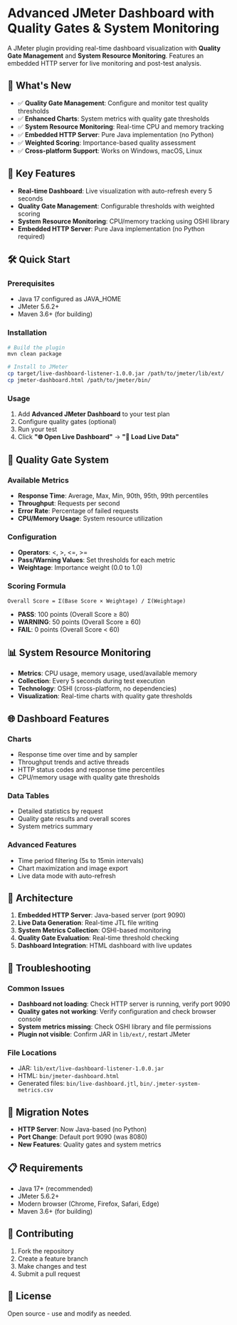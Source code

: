 # Advanced JMeter Dashboard with Quality Gates & System Monitoring

A JMeter plugin providing real-time dashboard visualization with **Quality Gate Management** and **System Resource Monitoring**. Features an embedded HTTP server for live monitoring and post-test analysis.

## 🎉 What's New

- ✅ **Quality Gate Management**: Configure and monitor test quality thresholds
- ✅ **Enhanced Charts**: System metrics with quality gate thresholds
- ✅ **System Resource Monitoring**: Real-time CPU and memory tracking
- ✅ **Embedded HTTP Server**: Pure Java implementation (no Python)
- ✅ **Weighted Scoring**: Importance-based quality assessment
- ✅ **Cross-platform Support**: Works on Windows, macOS, Linux


## 🚀 Key Features

- **Real-time Dashboard**: Live visualization with auto-refresh every 5 seconds
- **Quality Gate Management**: Configurable thresholds with weighted scoring
- **System Resource Monitoring**: CPU/memory tracking using OSHI library
- **Embedded HTTP Server**: Pure Java implementation (no Python required)

## 🛠️ Quick Start

### Prerequisites
- Java 17 configured as JAVA_HOME
- JMeter 5.6.2+
- Maven 3.6+ (for building)

### Installation
```bash
# Build the plugin
mvn clean package

# Install to JMeter
cp target/live-dashboard-listener-1.0.0.jar /path/to/jmeter/lib/ext/
cp jmeter-dashboard.html /path/to/jmeter/bin/
```

### Usage
1. Add **Advanced JMeter Dashboard** to your test plan
2. Configure quality gates (optional)
3. Run your test
4. Click **"🌐 Open Live Dashboard"** → **"📡 Load Live Data"**

## 🎯 Quality Gate System

### Available Metrics
- **Response Time**: Average, Max, Min, 90th, 95th, 99th percentiles
- **Throughput**: Requests per second
- **Error Rate**: Percentage of failed requests
- **CPU/Memory Usage**: System resource utilization

### Configuration
- **Operators**: <, >, <=, >=
- **Pass/Warning Values**: Set thresholds for each metric
- **Weightage**: Importance weight (0.0 to 1.0)

### Scoring Formula
```
Overall Score = Σ(Base Score × Weightage) / Σ(Weightage)
```
- **PASS**: 100 points (Overall Score ≥ 80)
- **WARNING**: 50 points (Overall Score ≥ 60)
- **FAIL**: 0 points (Overall Score < 60)

## 📊 System Resource Monitoring

- **Metrics**: CPU usage, memory usage, used/available memory
- **Collection**: Every 5 seconds during test execution
- **Technology**: OSHI (cross-platform, no dependencies)
- **Visualization**: Real-time charts with quality gate thresholds

## 🌐 Dashboard Features

### Charts
- Response time over time and by sampler
- Throughput trends and active threads
- HTTP status codes and response time percentiles
- CPU/memory usage with quality gate thresholds

### Data Tables
- Detailed statistics by request
- Quality gate results and overall scores
- System metrics summary

### Advanced Features
- Time period filtering (5s to 15min intervals)
- Chart maximization and image export
- Live data mode with auto-refresh

## 🔧 Architecture

1. **Embedded HTTP Server**: Java-based server (port 9090)
2. **Live Data Generation**: Real-time JTL file writing
3. **System Metrics Collection**: OSHI-based monitoring
4. **Quality Gate Evaluation**: Real-time threshold checking
5. **Dashboard Integration**: HTML dashboard with live updates

## 🚨 Troubleshooting

### Common Issues
- **Dashboard not loading**: Check HTTP server is running, verify port 9090
- **Quality gates not working**: Verify configuration and check browser console
- **System metrics missing**: Check OSHI library and file permissions
- **Plugin not visible**: Confirm JAR in `lib/ext/`, restart JMeter

### File Locations
- JAR: `lib/ext/live-dashboard-listener-1.0.0.jar`
- HTML: `bin/jmeter-dashboard.html`
- Generated files: `bin/live-dashboard.jtl`, `bin/.jmeter-system-metrics.csv`

## 🔄 Migration Notes

- **HTTP Server**: Now Java-based (no Python)
- **Port Change**: Default port 9090 (was 8080)
- **New Features**: Quality gates and system metrics

## 📋 Requirements

- Java 17+ (recommended)
- JMeter 5.6.2+
- Modern browser (Chrome, Firefox, Safari, Edge)
- Maven 3.6+ (for building)

## 🤝 Contributing

1. Fork the repository
2. Create a feature branch
3. Make changes and test
4. Submit a pull request

## 📄 License

Open source - use and modify as needed.